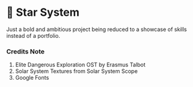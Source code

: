 # 🌌 Star System
Just a bold and ambitious project being reduced to a showcase of skills instead of a portfolio.

### Credits Note
1. Elite Dangerous Exploration OST by Erasmus Talbot
2. Solar System Textures from Solar System Scope
3. Google Fonts

